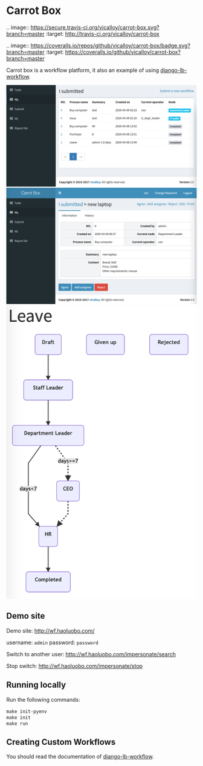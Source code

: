 # Carrot Box

.. image:: https://secure.travis-ci.org/vicalloy/carrot-box.svg?branch=master
   :target: http://travis-ci.org/vicalloy/carrot-box

.. image:: https://coveralls.io/repos/github/vicalloy/carrot-box/badge.svg?branch=master
   :target: https://coveralls.io/github/vicalloy/carrot-box?branch=master

Carrot box is a workflow platform, it also an example of using [django-lb-workflow](https://github.com/vicalloy/django-lb-workflow/).

<img src="screenshots/main.png" alt="Main">

<img src="screenshots/detail.png" alt="Detail">

<img src="screenshots/flowchart.png" alt="Flowchart">

Demo site
---------

Demo site: http://wf.haoluobo.com/

username: ``admin`` password: ``password``

Switch to another user: http://wf.haoluobo.com/impersonate/search

Stop switch: http://wf.haoluobo.com/impersonate/stop

Running locally
---------------

Run the following commands:

    make init-pyenv
    make init
    make run

Creating Custom Workflows
-------------------------

You should read the documentation of [django-lb-workflow](https://github.com/vicalloy/django-lb-workflow/).

